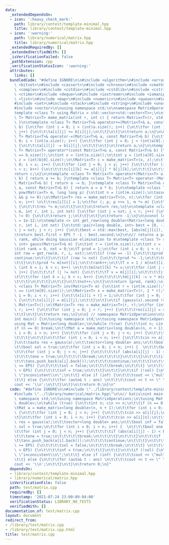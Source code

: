 ```yaml
---
data:
  _extendedDependsOn:
  - icon: ':heavy_check_mark:'
    path: library/contest/template-minimal.hpp
    title: library/contest/template-minimal.hpp
  - icon: ':warning:'
    path: library/numerical/matrix.hpp
    title: library/numerical/matrix.hpp
  _extendedRequiredBy: []
  _extendedVerifiedWith: []
  _isVerificationFailed: false
  _pathExtension: cpp
  _verificationStatusIcon: ':warning:'
  attributes:
    links: []
  bundledCode: "#define IGNORE\n\n#include <algorithm>\n#include <array>\n#include\
    \ <bitset>\n#include <cassert>\n#include <chrono>\n#include <cmath>\n#include\
    \ <complex>\n#include <cstdio>\n#include <cstdlib>\n#include <cstring>\n#include\
    \ <ctime>\n#include <deque>\n#include <iostream>\n#include <iomanip>\n#include\
    \ <list>\n#include <map>\n#include <numeric>\n#include <queue>\n#include <random>\n\
    #include <set>\n#include <stack>\n#include <string>\n#include <unordered_map>\n\
    #include <vector>\n\nusing namespace std;\n\nnamespace MatrixOperations {\n\n\
    template <class T> using Matrix = std::vector<std::vector<T>>;\n\ntemplate <class\
    \ T> Matrix<T> make_matrix(int r, int c) { return Matrix<T>(r, std::vector<T>(c));\
    \ }\n\ntemplate <class T> Matrix<T>& operator+=(Matrix<T>& a, const Matrix<T>&\
    \ b) {\n\tfor (int i = 0; i < (int)a.size(); i++) {\n\t\tfor (int j = 0; j < (int)a[0].size();\
    \ j++) {\n\t\t\ta[i][j] += b[i][j];\n\t\t}\n\t}\n\treturn a;\n}\n\ntemplate <class\
    \ T> Matrix<T>& operator-=(Matrix<T>& a, const Matrix<T>& b) {\n\tfor (int i =\
    \ 0; i < (int)a.size(); i++) {\n\t\tfor (int j = 0; j < (int)a[0].size(); j++)\
    \ {\n\t\t\ta[i][j] -= b[i][j];\n\t\t}\n\t}\n\treturn a;\n}\n\ntemplate <class\
    \ T> Matrix<T> operator*(const Matrix<T>& a, const Matrix<T>& b) {\n\tassert(a[0].size()\
    \ == b.size());\n\tint x = (int)a.size();\n\tint y = (int)a[0].size();\n\tint\
    \ z = (int)b[0].size();\n\tMatrix<T> c = make_matrix<T>(x, z);\n\tfor (int i =\
    \ 0; i < x; i++) {\n\t\tfor (int j = 0; j < y; j++) {\n\t\t\tfor (int k = 0; k\
    \ < z; k++) {\n\t\t\t\tc[i][k] += a[i][j] * b[j][k];\n\t\t\t}\n\t\t}\n\t}\n\t\
    return c;\n}\n\ntemplate <class T> Matrix<T> operator+(Matrix<T> a, const Matrix<T>&\
    \ b) { return a += b; }\ntemplate <class T> Matrix<T> operator-(Matrix<T> a, const\
    \ Matrix<T>& b) { return a -= b; }\ntemplate <class T> Matrix<T>& operator*=(Matrix<T>&\
    \ a, const Matrix<T>& b) { return a = a * b; }\n\ntemplate <class T> Matrix<T>\
    \ pow(Matrix<T> m, long long p) {\n\tint n = (int)m.size();\n\tassert(n == (int)m[0].size()\
    \ && p >= 0);\n\tMatrix<T> res = make_matrix<T>(n, n);\n\tfor (int i = 0; i <\
    \ n; i++) \n\t\tres[i][i] = 1;\n\tfor (; p; p >>= 1, m *= m) {\n\t\tif (p & 1)\
    \ {\n\t\t\tres *= m;\n\t\t}\n\t}\n\treturn res;\n}\n\ntemplate <class T> int get_row(Matrix<T>&\
    \ m, int r, int i, int nxt) {\n\tfor (int j = nxt; j < r; j++) {\n\t\tif (m[j][i]\
    \ != 0) {\n\t\t\treturn j;\n\t\t}\n\t}\n\treturn -1;\n}\n\nconst long double EPS\
    \ = 1e-12;\n\ntemplate <> int get_row<long double>(Matrix<long double>& m, int\
    \ r, int i, int nxt) {\n\tstd::pair<long double, int> best = {0, -1};\n\tfor (int\
    \ j = nxt; j < r; j++) {\n\t\tbest = std::max(best, {abs(m[j][i]), j});\n\t}\n\
    \treturn best.first < EPS ? -1 : best.second;\n}\n\n// returns a pair of determinant,\
    \ rank, while doing Gaussian elimination to m\ntemplate <class T> std::pair<T,\
    \ int> gauss(Matrix<T>& m) {\n\tint r = (int)m.size();\n\tint c = (int)m[0].size();\n\
    \tint rank = 0, nxt = 0;\n\tT prod = 1;\n\tfor (int i = 0; i < r; i++) {\n\t\t\
    int row = get_row(m, r, i, nxt);\n\t\tif (row == -1) {\n\t\t\tprod = 0;\n\t\t\t\
    continue;\n\t\t}\n\t\tif (row != nxt) {\n\t\t\tprod *= -1;\n\t\t\tm[row].swap(m[nxt]);\n\
    \t\t}\n\t\tprod *= m[nxt][i];\n\t\trank++;\n\t\tT x = 1 / m[nxt][i];\n\t\tfor\
    \ (int k = i; k < c; k++) \n\t\t\tm[nxt][k] *= x;\n\t\tfor (int j = 0; j < r;\
    \ j++) {\n\t\t\tif (j != nxt) {\n\t\t\t\tT v = m[j][i];\n\t\t\t\tif (v == 0) continue;\n\
    \t\t\t\tfor (int k = i; k < c; k++) {\n\t\t\t\t\tm[j][k] -= v * m[nxt][k];\n\t\
    \t\t\t}\n\t\t\t}\n\t\t}\n\t\tnxt++;\n\t}\n\treturn {prod, rank};\n}\n\ntemplate\
    \ <class T> Matrix<T> inv(Matrix<T> m) {\n\tint r = (int)m.size();\n\tassert(r\
    \ == (int)m[0].size());\n\tMatrix<T> x = make_matrix<T>(r, 2 * r);\n\tfor (int\
    \ i = 0; i < r; i++) {\n\t\tx[i][i + r] = 1;\n\t\tfor (int j = 0; j < r; j++)\
    \ {\n\t\t\tx[i][j] = m[i][j];\n\t\t}\n\t}\n\tif (gauss(x).second != r) return\
    \ Matrix<T>();\n\tMatrix<T> res = make_matrix<T>(r, r);\n\tfor (int i = 0; i <\
    \ r; i++) {\n\t\tfor (int j = 0; j < r; j++) {\n\t\t\tres[i][j] = x[i][j + r];\n\
    \t\t}\n\t}\n\treturn res;\n}\n\n} // namespace MatrixOperations\n\n// katis\n\
    int main() {\n\tusing namespace std;\n\tusing namespace MatrixOperations;\n\t\
    using Mat = Matrix<long double>;\n\twhile (true) {\n\t\tint n; cin >> n;\n\t\t\
    if (n == 0) break;\n\t\tMat a = make_matrix<long double>(n, n + 1);\n\t\tfor (int\
    \ i = 0; i < n; i++) {\n\t\t\tfor (int j = 0; j < n; j++) {\n\t\t\t\tcin >> a[i][j];\n\
    \t\t\t}\n\t\t}\n\t\tfor (int i = 0; i < n; i++) {\n\t\t\tcin >> a[i][n];\n\t\t\
    }\n\t\tauto res = gauss(a);\n\t\tvector<long double> ans;\n\t\tbool inf = false;\n\
    \t\tbool sol = true;\n\t\tfor (int i = 0; i < n; i++) {  \n\t\t\tbool one = false;\n\
    \t\t\tfor (int j = 0; j < n; j++) {\n\t\t\t\tif (abs(a[i][j] - 1) < EPS) {\n\t\
    \t\t\t\tone = true;\n\t\t\t\t\tbreak;\n\t\t\t\t}\n\t\t\t}\n\t\t\tif (one) {\n\t\
    \t\t\tans.push_back(a[i].back());\n\t\t\t\tcontinue;\n\t\t\t}\n\t\t\tif (abs(a[i].back())\
    \ >= EPS) {\n\t\t\t\tsol = false;\n\t\t\t\tbreak;\n\t\t\t} \n\t\t\tif (abs(a[i].back())\
    \ < EPS) {\n\t\t\t\tinf = true;\n\t\t\t}\n\t\t}\n\t\tif (!sol) {\n\t\t\tcout <<\
    \ \"inconsistent\\n\";\n\t\t} else if (inf) {\n\t\t\tcout << \"multiple\\n\";\n\
    \t\t} else {\n\t\t\tfor (auto& t : ans) \n\t\t\t\tcout << t << \" \";\n\t\t\t\
    cout << '\\n';\n\t\t}\n\t}\n\treturn 0;\n}\n"
  code: "#define IGNORE\n\n#include \"../library/contest/template-minimal.hpp\"\n\
    #include \"../library/numerical/matrix.hpp\"\n\n// katis\nint main() {\n\tusing\
    \ namespace std;\n\tusing namespace MatrixOperations;\n\tusing Mat = Matrix<long\
    \ double>;\n\twhile (true) {\n\t\tint n; cin >> n;\n\t\tif (n == 0) break;\n\t\
    \tMat a = make_matrix<long double>(n, n + 1);\n\t\tfor (int i = 0; i < n; i++)\
    \ {\n\t\t\tfor (int j = 0; j < n; j++) {\n\t\t\t\tcin >> a[i][j];\n\t\t\t}\n\t\
    \t}\n\t\tfor (int i = 0; i < n; i++) {\n\t\t\tcin >> a[i][n];\n\t\t}\n\t\tauto\
    \ res = gauss(a);\n\t\tvector<long double> ans;\n\t\tbool inf = false;\n\t\tbool\
    \ sol = true;\n\t\tfor (int i = 0; i < n; i++) {  \n\t\t\tbool one = false;\n\t\
    \t\tfor (int j = 0; j < n; j++) {\n\t\t\t\tif (abs(a[i][j] - 1) < EPS) {\n\t\t\
    \t\t\tone = true;\n\t\t\t\t\tbreak;\n\t\t\t\t}\n\t\t\t}\n\t\t\tif (one) {\n\t\t\
    \t\tans.push_back(a[i].back());\n\t\t\t\tcontinue;\n\t\t\t}\n\t\t\tif (abs(a[i].back())\
    \ >= EPS) {\n\t\t\t\tsol = false;\n\t\t\t\tbreak;\n\t\t\t} \n\t\t\tif (abs(a[i].back())\
    \ < EPS) {\n\t\t\t\tinf = true;\n\t\t\t}\n\t\t}\n\t\tif (!sol) {\n\t\t\tcout <<\
    \ \"inconsistent\\n\";\n\t\t} else if (inf) {\n\t\t\tcout << \"multiple\\n\";\n\
    \t\t} else {\n\t\t\tfor (auto& t : ans) \n\t\t\t\tcout << t << \" \";\n\t\t\t\
    cout << '\\n';\n\t\t}\n\t}\n\treturn 0;\n}"
  dependsOn:
  - library/contest/template-minimal.hpp
  - library/numerical/matrix.hpp
  isVerificationFile: false
  path: test/matrix.cpp
  requiredBy: []
  timestamp: '2021-07-24 23:00:09-04:00'
  verificationStatus: LIBRARY_NO_TESTS
  verifiedWith: []
documentation_of: test/matrix.cpp
layout: document
redirect_from:
- /library/test/matrix.cpp
- /library/test/matrix.cpp.html
title: test/matrix.cpp
---
```

